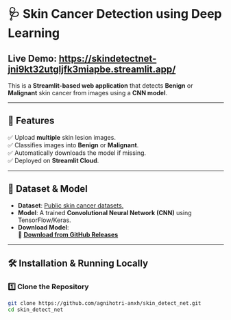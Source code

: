 # 🩺 Skin Cancer Detection using Deep Learning 
## Live Demo: https://skindetectnet-jni9kt32utgljfk3miapbe.streamlit.app/ 

This is a **Streamlit-based web application** that detects **Benign** or **Malignant** skin cancer from images using a **CNN model**.

---

## 🚀 Features
✅ Upload **multiple** skin lesion images.  
✅ Classifies images into **Benign** or **Malignant**.  
✅ Automatically downloads the model if missing.  
✅ Deployed on **Streamlit Cloud**.  

---

## 📂 Dataset & Model
- **Dataset**: [Public skin cancer datasets.](https://skindetectnet-101.streamlit.app/)
- **Model**: A trained **Convolutional Neural Network (CNN)** using TensorFlow/Keras.  
- **Download Model**:  
  🔗 **[Download from GitHub Releases](https://github.com/agnihotri-anxh/skin_detect_net/releases/download/v1.0/skin_cancer_cnn1.h5)**  

---

## 🛠 Installation & Running Locally

### 1️⃣ Clone the Repository
```bash
git clone https://github.com/agnihotri-anxh/skin_detect_net.git
cd skin_detect_net
